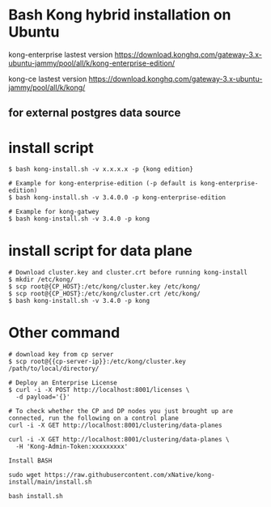 # Bash Kong hybrid installation on Ubuntu 
kong-enterprise lastest version https://download.konghq.com/gateway-3.x-ubuntu-jammy/pool/all/k/kong-enterprise-edition/

kong-ce lastest version https://download.konghq.com/gateway-3.x-ubuntu-jammy/pool/all/k/kong/

## for external postgres data source 

# install script
```
$ bash kong-install.sh -v x.x.x.x -p {kong edition}

# Example for kong-enterprise-edition (-p default is kong-enterprise-edition)
$ bash kong-install.sh -v 3.4.0.0 -p kong-enterprise-edition

# Example for kong-gatwey
$ bash kong-install.sh -v 3.4.0 -p kong
```

# install script for data plane
```
# Download cluster.key and cluster.crt before running kong-install
$ mkdir /etc/kong/
$ scp root@{CP_HOST}:/etc/kong/cluster.key /etc/kong/
$ scp root@{CP_HOST}:/etc/kong/cluster.crt /etc/kong/
$ bash kong-install.sh -v 3.4.0 -p kong
```

# Other command

```
# download key from cp server
$ scp root@{{cp-server-ip}}:/etc/kong/cluster.key /path/to/local/directory/

# Deploy an Enterprise License
$ curl -i -X POST http://localhost:8001/licenses \
  -d payload='{}'

# To check whether the CP and DP nodes you just brought up are connected, run the following on a control plane
curl -i -X GET http://localhost:8001/clustering/data-planes

curl -i -X GET http://localhost:8001/clustering/data-planes \
  -H 'Kong-Admin-Token:xxxxxxxxx'

Install BASH

sudo wget https://raw.githubusercontent.com/xNative/kong-install/main/install.sh

bash install.sh

```
